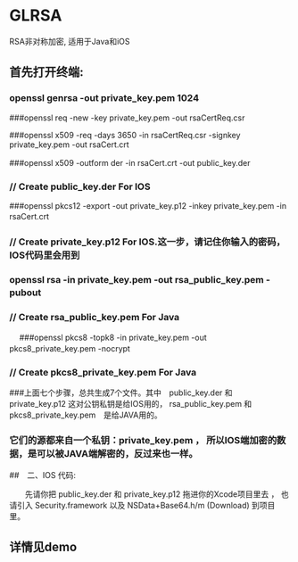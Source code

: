 # GLRSA
RSA非对称加密, 适用于Java和iOS 

## 首先打开终端:
### openssl genrsa -out private_key.pem 1024

###openssl req -new -key private_key.pem -out rsaCertReq.csr

###openssl x509 -req -days 3650 -in rsaCertReq.csr -signkey private_key.pem -out rsaCert.crt

###openssl x509 -outform der -in rsaCert.crt -out public_key.der　　　　　　　　　　　　　　
### // Create public_key.der For IOS
 
###openssl pkcs12 -export -out private_key.p12 -inkey private_key.pem -in rsaCert.crt　　
### // Create private_key.p12 For IOS.这一步，请记住你输入的密码，IOS代码里会用到

### openssl rsa -in private_key.pem -out rsa_public_key.pem -pubout　　　　　　　
### // Create rsa_public_key.pem For Java
　
###openssl pkcs8 -topk8 -in private_key.pem -out pkcs8_private_key.pem -nocrypt　　　　
### // Create pkcs8_private_key.pem For Java

###上面七个步骤，总共生成7个文件。其中　public_key.der 和 private_key.p12 这对公钥私钥是给IOS用的， rsa_public_key.pem 和 pkcs8_private_key.pem　是给JAVA用的。

### 它们的源都来自一个私钥：private_key.pem ， 所以IOS端加密的数据，是可以被JAVA端解密的，反过来也一样。

 
##　二、IOS 代码:

　　先请你把 public_key.der 和 private_key.p12  拖进你的Xcode项目里去 ， 也请引入 Security.framework 以及 NSData+Base64.h/m (Download) 到项目里。
## 详情见demo
